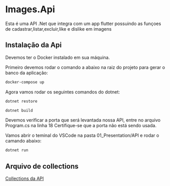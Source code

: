 # Images.Api

Esta é uma API .Net que integra com um app flutter possuindo as funçoes de cadastrar,listar,excluir,like e dislike em imagens

## Instalação da Api

Devemos ter o Docker instalado em sua máquina.

Primeiro devemos rodar o comando a abaixo na raiz do projeto para gerar o banco da aplicação:

```bash
docker-compose up
```
Agora vamos rodar os seguintes comandos do dotnet:

```bash
dotnet restore
```
```bash
dotnet build
```
Devemos verificar a porta que será levantada nossa API, entre no arquivo Program.cs na linha 18 Certifique-se que a porta não está sendo usada.

Vamos abrir o teminal do VSCode na pasta 01_Presentation/API e rodar o camando abaixo:

```bash
dotnet run
```

## Arquivo de collections


[Collections da API](https://drive.google.com/file/d/11xAO6Yq32ftFrQawaxHOkGJjPQfh7lcz/view?usp=sharing)
